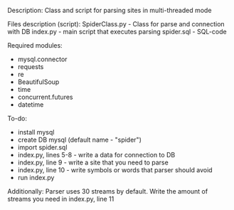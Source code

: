 Description:
Class and script for parsing sites in multi-threaded mode


Files description (script):
SpiderClass.py - Class for parse and connection with DB
index.py - main script that executes parsing
spider.sql - SQL-code

Required modules:
- mysql.connector
- requests
- re
- BeautifulSoup
- time
- concurrent.futures
- datetime

To-do:
- install mysql
- create DB mysql (default name - "spider")
- import spider.sql
- index.py, lines 5-8 - write a data for connection to DB
- index.py, line 9 - write a site that you need to parse
- index.py, line 10 - write symbols or words that parser should avoid
- run index.py

Additionally:
Parser uses 30 streams by default. Write the amount of streams you need in index.py, line 11
